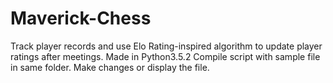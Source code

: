 # Maverick-Chess
Track player records and use Elo Rating-inspired algorithm to update player ratings after meetings.
Made in Python3.5.2
Compile script with sample file in same folder. Make changes or display the file.
